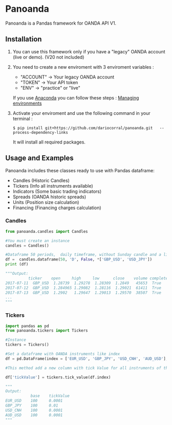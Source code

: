 # Panoanda
Panoanda is a Pandas framework for OANDA API V1. 

## Installation

1. You can use this framework only if you have a "legacy" OANDA account (live or demo). (V20 not included)

2. You need to create a new enviroment with 3 enviroment variables :
   - "ACCOUNT" -> Your legacy OANDA account
   - "TOKEN" -> Your API token
   - "ENV" -> "practice" or "live"
   
   If you use [Anaconda](https://www.anaconda.com/distribution/ ) you can follow these steps : [Managing environments](https://conda.io/docs/user-guide/tasks/manage-environments.html)

3. Activate your enviroment and use the following command in your terminal :

    ```
    $ pip install git+https://github.com/dariocorral/panoanda.git   --process-dependency-links
    ````

    It will install all required packages.

## Usage and Examples

Panoanda includes these classes ready to use with Pandas dataframe:
 
 - Candles (Historic Candles)
 - Tickers (Info all instruments available)
 - Indicators (Some basic trading indicators)
 - Spreads (OANDA historic spreads)
 - Units (Position size calculation)
 - Financing (Financing charges calculation)

 ### Candles

 ```Python
 from panoanda.candles import Candles

 #You must create an instance
 candles = Candles()

#Dataframe 50 periods,  daily timeframe, without Sunday candle and a list:
df =  candles.dataframe(50, 'D', False, *['GBP_USD', 'USD_JPY'])
print (df)

"""Output:
           ticker	 open	  high	   low	    close	 volume	complete
2017-07-11	GBP_USD	 1.28739  1.29278  1.28309  1.2849	 45653	True
2017-07-12	GBP_USD	 1.284965 1.29082  1.28116	1.29021  61411	True
2017-07-13	GBP_USD	 1.2902	  1.29647  1.29013	1.29570	 38507	True
...
"""
 ```

 ### Tickers

 ```Python
 import pandas as pd
 from panoanda.tickers import Tickers

 #Instance
 tickers = Tickers()

 #Set a dataframe with OANDA instruments like index
 df = pd.DataFrame(index = ['EUR_USD', 'GBP_JPY', 'USD_CNH', 'AUD_USD'], data = [100, 100, 100, 100], columns = ['base'])

 #This method add a new column with tick Value for all instruments of the dataframe index

 df['tickValue'] = tickers.tick_value(df.index)

"""
Output:
        	base    tickValue
 EUR_USD	100     0.0001
 GBP_JPY	100	    0.01
 USD_CNH	100	    0.0001
 AUD_USD	100	    0.0001
"""
```
















